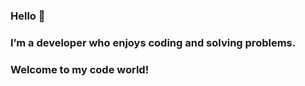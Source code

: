 ### Hello 👋
### I’m a developer who enjoys coding and solving problems.
### Welcome to my code world!
